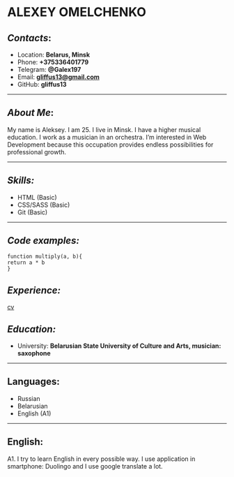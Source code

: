 # ALEXEY OMELCHENKO
## *Contacts*:
* Location: **Belarus, Minsk**<br>
* Phone: **+375336401779**<br>
* Telegram: **@Galex197**<br>
* Email: **gliffus13@gmail.com**<br>
* GitHub: **gliffus13**<br>
---
## *About Me*:
My name is Aleksey. I am 25. I live in Minsk. I have a higher musical education. I work as a musician in an orchestra.
I’m interested in Web Development because this occupation provides endless possibilities for professional growth.

---
## *Skills:*
 * HTML (Basic)
 * CSS/SASS (Basic)
 * Git (Basic)

---
## *Code examples:*
```
function multiply(a, b){
return a * b
}​
```
## *Experience:*
[cv](https://gliffus13.github.io/rsschool-cv/cv)



## *Education:*
* University:  **Belarusian State  University of Culture and Arts, musician: saxophone**

---
## Languages:
* Russian
* Belarusian
* English (A1)

---


## English:
 A1. I try to learn English in every possible way. I use application in smartphone: Duolingo and I use google translate a lot.